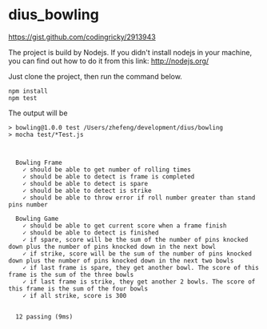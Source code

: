 # dius_bowling
https://gist.github.com/codingricky/2913943

The project is build by Nodejs. If you didn't install nodejs in your machine, you can find out how to do it from this link:
http://nodejs.org/


Just clone the project, then run the command below.

```
npm install
npm test
```
The output will be
```
> bowling@1.0.0 test /Users/zhefeng/development/dius/bowling
> mocha test/*Test.js



  Bowling Frame
    ✓ should be able to get number of rolling times
    ✓ should be able to detect is frame is completed
    ✓ should be able to detect is spare
    ✓ should be able to detect is strike
    ✓ should be able to throw error if roll number greater than stand pins number

  Bowling Game
    ✓ should be able to get current score when a frame finish
    ✓ should be able to detect is finished
    ✓ if spare, score will be the sum of the number of pins knocked down plus the number of pins knocked down in the next bowl
    ✓ if strike, score will be the sum of the number of pins knocked down plus the number of pins knocked down in the next two bowls
    ✓ if last frame is spare, they get another bowl. The score of this frame is the sum of the three bowls
    ✓ if last frame is strike, they get another 2 bowls. The score of this frame is the sum of the four bowls
    ✓ if all strike, score is 300


  12 passing (9ms)
```
